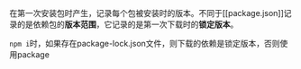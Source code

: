 在第一次安装包时产生，记录每个包被安装时的版本。不同于[[package.json]]记录的是依赖包的**版本范围**，它记录的是第一次下载时的**锁定版本**。

`npm i`时，如果存在package-lock.json文件，则下载的依赖是锁定版本，否则使用package
